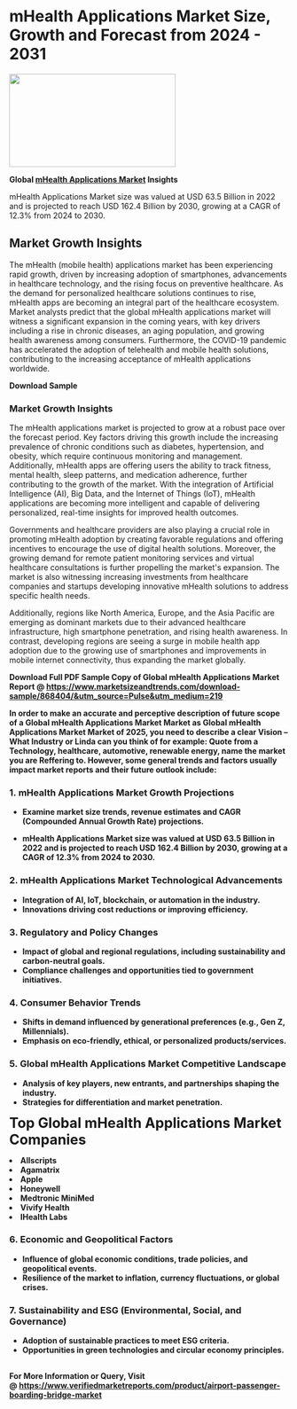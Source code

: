 <H1>mHealth Applications Market Size, Growth and Forecast from 2024 - 2031</H1><img class="aligncenter size-medium wp-image-584254" src="https://thirdeyenews.in/wp-content/uploads/2024/09/Global-Market-Research-300x168.jpeg" alt="" width="300" height="168" /><p><strong>Global&nbsp;<a href="https://www.marketsizeandtrends.com/download-sample/868404/&amp;utm_source=Pulse&amp;utm_medium=219">mHealth Applications Market</a> Insights</strong></p><p>mHealth Applications Market size was valued at USD 63.5 Billion in 2022 and is projected to reach USD 162.4 Billion by 2030, growing at a CAGR of 12.3% from 2024 to 2030.</p><p><h2>Market Growth Insights</h2> <p>The mHealth (mobile health) applications market has been experiencing rapid growth, driven by increasing adoption of smartphones, advancements in healthcare technology, and the rising focus on preventive healthcare. As the demand for personalized healthcare solutions continues to rise, mHealth apps are becoming an integral part of the healthcare ecosystem. Market analysts predict that the global mHealth applications market will witness a significant expansion in the coming years, with key drivers including a rise in chronic diseases, an aging population, and growing health awareness among consumers. Furthermore, the COVID-19 pandemic has accelerated the adoption of telehealth and mobile health solutions, contributing to the increasing acceptance of mHealth applications worldwide.</p> <p><strong>Download Sample</strong></p> <h3>Market Growth Insights</h3> <p>The mHealth applications market is projected to grow at a robust pace over the forecast period. Key factors driving this growth include the increasing prevalence of chronic conditions such as diabetes, hypertension, and obesity, which require continuous monitoring and management. Additionally, mHealth apps are offering users the ability to track fitness, mental health, sleep patterns, and medication adherence, further contributing to the growth of the market. With the integration of Artificial Intelligence (AI), Big Data, and the Internet of Things (IoT), mHealth applications are becoming more intelligent and capable of delivering personalized, real-time insights for improved health outcomes.</p> <p>Governments and healthcare providers are also playing a crucial role in promoting mHealth adoption by creating favorable regulations and offering incentives to encourage the use of digital health solutions. Moreover, the growing demand for remote patient monitoring services and virtual healthcare consultations is further propelling the market's expansion. The market is also witnessing increasing investments from healthcare companies and startups developing innovative mHealth solutions to address specific health needs.</p> <p>Additionally, regions like North America, Europe, and the Asia Pacific are emerging as dominant markets due to their advanced healthcare infrastructure, high smartphone penetration, and rising health awareness. In contrast, developing regions are seeing a surge in mobile health app adoption due to the growing use of smartphones and improvements in mobile internet connectivity, thus expanding the market globally.</p> <p><strong></p><p><span class=""><strong>Download Full PDF Sample Copy of Global mHealth Applications Market Report</strong> @ <a href="https://www.marketsizeandtrends.com/download-sample/868404/&amp;utm_source=Pulse&amp;utm_medium=219" target="_blank">https://www.marketsizeandtrends.com/download-sample/868404/&amp;utm_source=Pulse&amp;utm_medium=219</a></span></p><p>In order to make an accurate and perceptive description of future scope of a Global&nbsp;mHealth Applications Market Market as Global&nbsp;mHealth Applications Market Market of 2025, you need to describe a clear Vision &ndash; What Industry or Linda can you think of for example: Quote from a Technology, healthcare, automotive, renewable energy, name the market you are Reffering to. However, some general trends and factors usually impact market reports and their future outlook include:</p><h3>1.&nbsp;<strong>mHealth Applications Market Growth Projections</strong></h3><ul><li>Examine market size trends, revenue estimates and CAGR (Compounded Annual Growth Rate) projections.</li><li><p>mHealth Applications Market size was valued at USD 63.5 Billion in 2022 and is projected to reach USD 162.4 Billion by 2030, growing at a CAGR of 12.3% from 2024 to 2030.</p></li></ul><h3>2.&nbsp;<strong>mHealth Applications Market Technological Advancements</strong></h3><ul><li>Integration of AI, IoT, blockchain, or automation in the industry.</li><li>Innovations driving cost reductions or improving efficiency.</li></ul><h3>3.&nbsp;<strong>Regulatory and Policy Changes</strong></h3><ul><li>Impact of global and regional regulations, including sustainability and carbon-neutral goals.</li><li>Compliance challenges and opportunities tied to government initiatives.</li></ul><h3>4.&nbsp;<strong>Consumer Behavior Trends</strong></h3><ul><li>Shifts in demand influenced by generational preferences (e.g., Gen Z, Millennials).</li><li>Emphasis on eco-friendly, ethical, or personalized products/services.</li></ul><h3>5.&nbsp;<strong>Global mHealth Applications Market Competitive Landscape</strong></h3><ul><li>Analysis of key players, new entrants, and partnerships shaping the industry.</li><li>Strategies for differentiation and market penetration.</li></ul><p data-pm-slice="1 1 []"><span style="color: inherit; font-family: inherit; font-size: 25px;">Top Global mHealth Applications Market Companies</span></p><div class="" data-test-id=""><p><li>Allscripts</li><li> Agamatrix</li><li> Apple</li><li> Honeywell</li><li> Medtronic MiniMed</li><li> Vivify Health</li><li> IHealth Labs</li></p></div><h3>6.&nbsp;<strong>Economic and Geopolitical Factors</strong></h3><ul><li>Influence of global economic conditions, trade policies, and geopolitical events.</li><li>Resilience of the market to inflation, currency fluctuations, or global crises.</li></ul><h3>7.&nbsp;<strong>Sustainability and ESG (Environmental, Social, and Governance)</strong></h3><ul><li>Adoption of sustainable practices to meet ESG criteria.</li><li>Opportunities in green technologies and circular economy principles.</li></ul><h2><strong style="font-size: 14px;">For More Information or Query, Visit @&nbsp;</strong><a style="background-color: #ffffff; font-size: 14px;" href="https://www.marketsizeandtrends.com/report/mhealth-applications-market/" target="_blank">https://www.verifiedmarketreports.com/product/airport-passenger-boarding-bridge-market</a></h2>

